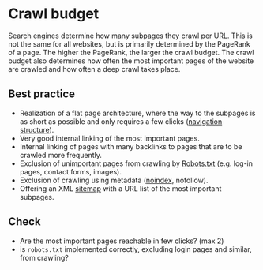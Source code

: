 # Crawl budget

Search engines determine how many subpages they crawl per URL.
This is not the same for all websites, but is primarily determined by the PageRank of a page.
The higher the PageRank, the larger the crawl budget.
The crawl budget also determines how often the most important pages of the website are crawled and how often a deep crawl takes place.

## Best practice

* Realization of a flat page architecture, where the way to the subpages is as short as possible and only requires a few clicks ([navigation structure](navigation-structure.md)).
* Very good internal linking of the most important pages.
* Internal linking of pages with many backlinks to pages that are to be crawled more frequently.
* Exclusion of unimportant pages from crawling by [Robots.txt](robots-txt.md) (e.g. log-in pages, contact forms, images).
* Exclusion of crawling using metadata ([noindex](noindex.md), nofollow).
* Offering an XML [sitemap](sitemap.md) with a URL list of the most important subpages.

## Check

* Are the most important pages reachable in few clicks? (max 2)
* is `robots.txt` implemented correctly, excluding login pages and similar, from crawling?
